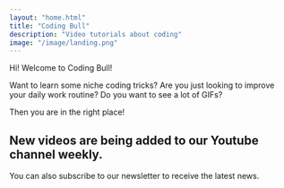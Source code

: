 ```yaml
---
layout: "home.html"
title: "Coding Bull"
description: "Video tutorials about coding"
image: "/image/landing.png"
---
```

Hi! Welcome to Coding Bull!

Want to learn some niche coding tricks? Are you just looking to improve your daily work routine? Do you want to see a lot of GIFs?

Then you are in the right place!

## New videos are being added to our Youtube channel weekly.

You can also subscribe to our newsletter to receive the latest news.
